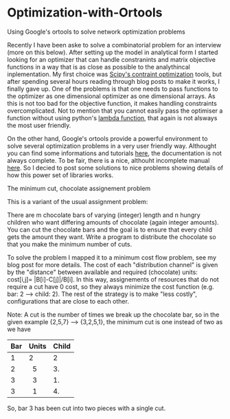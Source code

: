 # Optimization-with-Ortools
Using Google's ortools to solve network optimization problems

Recently I have been aske to solve a combinatorial problem for an interview (more on this below). After setting up the model in analytical form I started looking for an optimizer that can handle constranints and matrix objective functions in a way that is as close as possible to the analythincal inplementation. My first choice was [Scipy's contraint optimization](https://docs.scipy.org/doc/scipy/reference/generated/scipy.optimize.minimize.html) tools, but after spending several hours reading through blog posts to make it works, I finally gave up. One of the problems is that one needs to pass functions to the optimizer as one dimensional optimizer as one dimensional arrays. As this is not too bad for the objective function, it makes handling constraints overcomplicated. Not to mention that you cannot easily pass the optimiser a function without using python's [lambda function](http://www.secnetix.de/olli/Python/lambda_functions.hawk), that again is not alsways the most user friendly.  

On the other hand, Google's ortools provide a powerful environment to solve several optimization problems in a very user friendly way. Althought you can find some informations and tutorials [here](https://developers.google.com/optimization/), the documentation is not always complete. To be fair, there is a nice, althouht incomplete manual [here](http://archive.is/f4wvX). So I decied to post some solutions to nice problems showing details of how this power set of libraries works. 

The minimum cut, chocolate assignement problem

This is a variant of the usual assignment problem: 

There are m chocolate bars of varying (integer) length and n hungry children who want differing amounts of chocolate
(again integer amounts). You can cut the chocolate bars and the goal is to ensure that every child gets the amount they want.
Write a program to distribute the chocolate so that you make the minimum number of cuts.


To solve the problem I mapped it to a minimum cost flow problem, see my blog post for more details. The cost of each "distribution channel" is given by the "distance" between available and required (chocolate) units: cost[i,j]= |B[i]-C[j]|/B[i]. In this way, assignements of resources that do not require a cut have 0 cost, so they always minimize the cost function (e.g. bar: 2 --> child: 2). The rest of the strategy is to make "less costly", configurations that are close to each other.

Note: A cut is the number of times we break up the chocolate bar, so in the given example {2,5,7} --> {3,2,5,1}, the minimum cut is one instead of two as we have

|Bar | Units | Child|
|----|-------|------|
| 1  |   2   |  2   |
| 2  |   5   |  3.  |  
| 3  |   3   |  1.  |
| 3  |   1   |  4.  |

So, bar 3 has been cut into two pieces with a single cut. 





